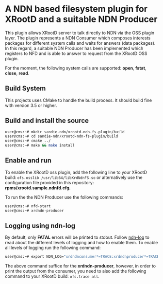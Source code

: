 # A NDN based filesystem plugin for XRootD and a suitable NDN Producer

This plugin allows XRootD server to talk directly to NDN via the OSS plugin layer. The plugin represents a NDN Consumer which composes interests packages for different system calls and waits for answers (data packages). In this regard, a suitable NDN Producer has been implemented which registers to NFD and is able to answer to request from the XRootD OSS plugin.

For the moment, the following system calls are supported: **open**, **fstat**, **close**, **read**.

## Build System

This projects uses CMake to handle the build process. It should build fine with version 3.5 or higher.

## Build and install the source
```bash 
user@cms:~# mkdir sandie-ndn/xrootd-ndn-fs-plugin/build 
user@cms:~# cd sandie-ndn/xrootd-ndn-fs-plugin/build
user@cms:~# cmake ../
user@cms:~# make && make install
```
## Enable and run

To enable the XRootD oss plugin, add the following line to your XRootD build: ```ofs.osslib /usr/lib64/libXrdNdnFS.so``` or alternatively use the configuration file provided in this repository: **rpms/xrootd.sample.ndnfd.cfg**.

To run the the NDN Producer use the following commands:
```bash
user@cms:~# nfd-start
user@cms:~# xrdndn-producer
```

## Logging using ndn-log
By default, only **FATAL** errors will be printed to stdout. Follow [ndn-log](https://named-data.net/doc/ndn-cxx/current/manpages/ndn-log.html) to read about the different levels of logging and how to enable them. To enable all levels of logging run the following command:
```bash
user@cms:~# export NDN_LOG="xrdndnconsumer*=TRACE:xrdndnproducer*=TRACE"
```

The above command suffice for the **xrdndn-producer**, however, in order to print the output from the consumer, you need to also add the following command to your XRootD build: ```ofs.trace all```.
